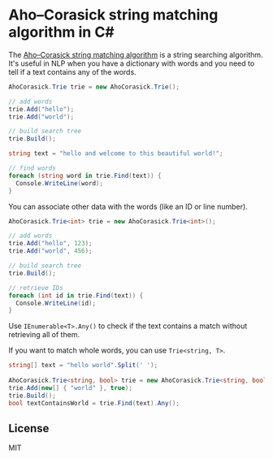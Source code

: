 ﻿Aho–Corasick string matching algorithm in C#
============================================

The [Aho–Corasick string matching algorithm](http://en.wikipedia.org/wiki/Aho%E2%80%93Corasick_string_matching_algorithm) is a string searching algorithm. It's useful in NLP when you have a dictionary with words and you need to tell if a text contains any of the words.

```csharp
AhoCorasick.Trie trie = new AhoCorasick.Trie();

// add words
trie.Add("hello");
trie.Add("world");

// build search tree
trie.Build();

string text = "hello and welcome to this beautiful world!";

// find words
foreach (string word in trie.Find(text)) {
  Console.WriteLine(word);
}
```

You can associate other data with the words (like an ID or line number).

```csharp
AhoCorasick.Trie<int> trie = new AhoCorasick.Trie<int>();

// add words
trie.Add("hello", 123);
trie.Add("world", 456);

// build search tree
trie.Build();

// retrieve IDs
foreach (int id in trie.Find(text)) {
  Console.WriteLine(id);
}
```

Use `IEnumerable<T>.Any()` to check if the text contains a match without retrieving all of them.

If you want to match whole words, you can use `Trie<string, T>`.

```csharp
string[] text = "hello world".Split(' ');
            
AhoCorasick.Trie<string, bool> trie = new AhoCorasick.Trie<string, bool>();
trie.Add(new[] { "world" }, true);
trie.Build();
bool textContainsWorld = trie.Find(text).Any();
```

License
-------

MIT